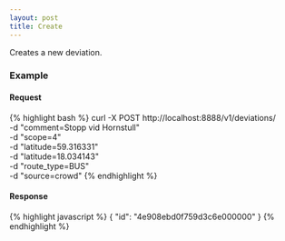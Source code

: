 ```yaml
---
layout: post
title: Create 
---
```


Creates a new deviation.

### Example

#### Request

{% highlight bash %}
curl -X POST http://localhost:8888/v1/deviations/ \
     -d "comment=Stopp vid Hornstull" \
     -d "scope=4" \
     -d "latitude=59.316331" \
     -d "latitude=18.034143" \
     -d "route_type=BUS" \
     -d "source=crowd"
{% endhighlight %}

#### Response

{% highlight javascript %}
{
    "id": "4e908ebd0f759d3c6e000000"
}
{% endhighlight %}
